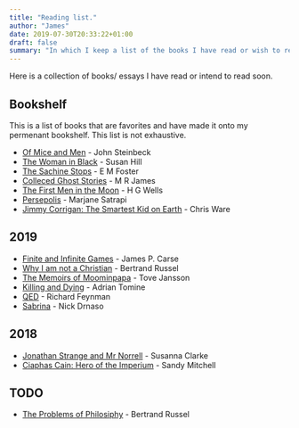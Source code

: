 ```yaml
---
title: "Reading list."
author: "James"
date: 2019-07-30T20:33:22+01:00
draft: false
summary: "In which I keep a list of the books I have read or wish to read."
---
```


Here is a collection of books/ essays I have read or intend to read soon. 

## Bookshelf

This is a list of books that are favorites and have made it onto my permenant bookshelf. This list is not exhaustive.

* [Of Mice and Men](https://www.amazon.co.uk/Mice-Men-Penguin-Red-Classics/dp/0141023570/ref=sr_1_1?keywords=of+mice+and+men&qid=1564598049&s=gateway&sr=8-1) - John Steinbeck
* [The Woman in Black](https://www.amazon.co.uk/Woman-Black-Susan-Hill/dp/0099288478/ref=sr_1_1?keywords=the+woman+in+black&qid=1564551449&s=gateway&sr=8-1) - Susan Hill
* [The Sachine Stops](https://www.amazon.co.uk/Machine-Stops-Penguin-Modern-Classics/dp/0141195983/ref=sr_1_1?crid=3VA41BD7WLNWH&keywords=the+machine+stops&qid=1564551507&s=gateway&sprefix=The+machine+stops%2Caps%2C152&sr=8-1) - E M Foster
* [Colleced Ghost Stories](https://www.amazon.co.uk/Collected-Ghost-Stories-Hardback-Collection/dp/0198797362/ref=sr_1_11?keywords=M+R+James&qid=1564551572&s=gateway&sr=8-11) - M R James
* [The First Men in the Moon](https://www.amazon.co.uk/First-Men-Moon-Penguin-Classics/dp/0141441089/ref=sr_1_1?keywords=the+first+man+in+the+moon&qid=1564551660&s=gateway&sr=8-1) - H G Wells
* [Persepolis](https://www.amazon.co.uk/Persepolis-Marjane-Satrapi/dp/009952399X/ref=sr_1_4?crid=3F9L6NZ5PKKVL&keywords=persepolis&qid=1564551721&s=gateway&sprefix=persepo%2Caps%2C175&sr=8-4) - Marjane Satrapi
* [Jimmy Corrigan: The Smartest Kid on Earth](https://www.amazon.co.uk/Jimmy-Corrigan-Smartest-Kid-Earth/dp/0224062107/ref=sr_1_1?crid=12S04GSGQAFAG&keywords=jimmy+corrigan+the+smartest+kid+on+earth&qid=1564551809&s=gateway&sprefix=jimmy+corrig%2Caps%2C167&sr=8-1) - Chris Ware

## 2019
* [Finite and Infinite Games](https://www.amazon.co.uk/Finite-Infinite-Games-James-Carse/dp/1476731713/ref=sr_1_1?crid=3GXCR7E0WIZ46&keywords=finite+and+infinite+games&qid=1564515453&s=gateway&sprefix=finite+an%2Caps%2C174&sr=8-1) - James P. Carse
* [Why I am not a Christian](https://users.drew.edu/~jlenz/whynot.html) - Bertrand Russel
* [The Memoirs of Moominpapa](https://www.amazon.co.uk/Memoirs-Moominpappa-Moomins-Collectors-Editions/dp/1908745673/ref=sr_1_21?keywords=moomin+books&qid=1564515972&s=gateway&sr=8-21) - Tove Jansson
* [Killing and Dying](https://www.amazon.co.uk/Killing-Dying-Adrian-Tomine/dp/0571325149/ref=sr_1_1?crid=1ZMY2VYU0T0HY&keywords=killing+and+dying&qid=1564516504&s=gateway&sprefix=killing+and+dy%2Cdigital-text%2C176&sr=8-1) - Adrian Tomine
* [QED](https://www.amazon.co.uk/QED-Strange-Theory-Light-Matter-ebook/dp/B00BR40XJ6/ref=pd_sim_351_3/257-3967356-9614469?_encoding=UTF8&pd_rd_i=B00BR40XJ6&pd_rd_r=204fb3af-33f6-416e-b077-16d563a199ff&pd_rd_w=nR7pc&pd_rd_wg=1IFZa&pf_rd_p=1b8636ae-4f21-4403-a813-e8849dd46de4&pf_rd_r=866AMJGWGGYJBRR14MW4&psc=1&refRID=866AMJGWGGYJBRR14MW4) - Richard Feynman
* [Sabrina](https://www.amazon.co.uk/Sabrina-Nick-Drnaso-ebook/dp/B07DCW95ZT/ref=sr_1_2?keywords=sabrina&qid=1564516453&s=digital-text&sr=1-2) - Nick Drnaso

## 2018

* [Jonathan Strange and Mr Norrell](https://www.amazon.co.uk/Jonathan-Strange-Norrell-Susanna-Clarke-ebook/dp/B003DVG7QY/ref=sr_1_2?crid=25P4L953EACMJ&keywords=jonathan+strange+and+mr+norrell&qid=1564598111&s=gateway&sprefix=Norre%2Caps%2C206&sr=8-2) - Susanna Clarke
* [Ciaphas Cain: Hero of the Imperium](https://www.amazon.co.uk/Caiphas-Cain-Hero-Imperium-Ciaphas/dp/1849702705/ref=sr_1_6?crid=398XBJAJSQ6KD&keywords=ciaphas+cain&qid=1564598182&s=gateway&sprefix=Ciap%2Caps%2C163&sr=8-6) - Sandy Mitchell

## TODO
* [The Problems of Philosiphy](https://www.amazon.co.uk/Problems-Philosophy-OPUS-Bertrand-Russell/dp/0192854232/ref=sr_1_1?keywords=the+problems+of+western+philosophy+bertrand&qid=1564516250&s=gateway&sr=8-1) - Bertrand Russel